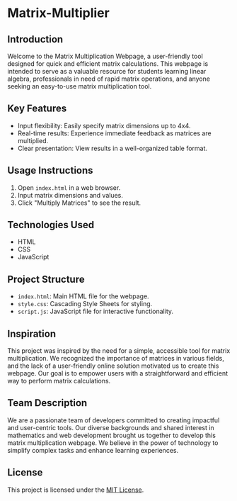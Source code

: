 # Matrix-Multiplier

## Introduction
Welcome to the Matrix Multiplication Webpage, a user-friendly tool designed for quick and efficient matrix calculations. This webpage is intended to serve as a valuable resource for students learning linear algebra, professionals in need of rapid matrix operations, and anyone seeking an easy-to-use matrix multiplication tool.

## Key Features
- Input flexibility: Easily specify matrix dimensions up to 4x4.
- Real-time results: Experience immediate feedback as matrices are multiplied.
- Clear presentation: View results in a well-organized table format.

## Usage Instructions
1. Open `index.html` in a web browser.
2. Input matrix dimensions and values.
3. Click "Multiply Matrices" to see the result.

## Technologies Used
- HTML
- CSS
- JavaScript

## Project Structure
- `index.html`: Main HTML file for the webpage.
- `style.css`: Cascading Style Sheets for styling.
- `script.js`: JavaScript file for interactive functionality.

## Inspiration
This project was inspired by the need for a simple, accessible tool for matrix multiplication. We recognized the importance of matrices in various fields, and the lack of a user-friendly online solution motivated us to create this webpage. Our goal is to empower users with a straightforward and efficient way to perform matrix calculations.

## Team Description
We are a passionate team of developers committed to creating impactful and user-centric tools. Our diverse backgrounds and shared interest in mathematics and web development brought us together to develop this matrix multiplication webpage. We believe in the power of technology to simplify complex tasks and enhance learning experiences.

## License
This project is licensed under the [MIT License](LICENSE).
